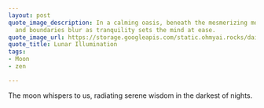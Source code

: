 ```yaml
---
layout: post
quote_image_description: In a calming oasis, beneath the mesmerizing moonlight, hilltops
  and boundaries blur as tranquility sets the mind at ease.
quote_image_url: https://storage.googleapis.com/static.ohmyai.rocks/daily/2023-12-17.jpg
quote_title: Lunar Illumination
tags:
- Moon
- zen

---
```


The moon whispers to us, radiating serene wisdom in the darkest of nights.